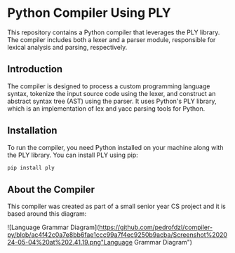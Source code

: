 # Python Compiler Using PLY

This repository contains a Python compiler that leverages the PLY library. The compiler includes both a lexer and a parser module, responsible for lexical analysis and parsing, respectively.

## Introduction

The compiler is designed to process a custom programming language syntax, tokenize the input source code using the lexer, and construct an abstract syntax tree (AST) using the parser. It uses Python's PLY library, which is an implementation of lex and yacc parsing tools for Python.

## Installation

To run the compiler, you need Python installed on your machine along with the PLY library. You can install PLY using pip:

```bash
pip install ply
```

## About the Compiler

This compiler was created as part of a small senior year CS project and it is based around this diagram:

![Language Grammar Diagram](https://github.com/pedrofdzl/compiler-py/blob/ac4f42c0a7e8bb6fae1ccc99a7f4ec9250b9acba/Screenshot%202024-05-04%20at%202.41.19.png"Language Grammar Diagram")
